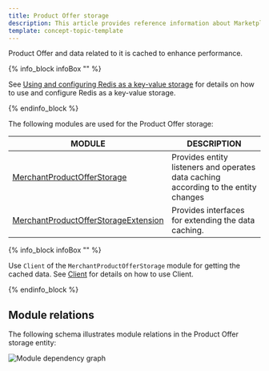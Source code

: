 ```yaml
---
title: Product Offer storage
description: This article provides reference information about Marketplace Product Offer storage.
template: concept-topic-template
---
```


Product Offer and data related to it is cached to enhance performance.

{% info_block infoBox "" %}

See [Using and configuring Redis as a key-value storage](/docs/scos/dev/back-end-development/client/using-and-configuring-redis-as-a-key-value-storage.html) for details on how to use and configure Redis as a key-value storage.

{% endinfo_block %}

The following modules are used for the Product Offer storage:

| MODULE | DESCRIPTION |
| -------------------- | ---------- |
| [MerchantProductOfferStorage](https://github.com/spryker/merchant-product-offer-storage) | Provides entity listeners and operates data  caching according to the entity changes |
| [MerchantProductOfferStorageExtension](https://github.com/spryker/merchant-product-offer-storage-extension) | Provides interfaces for extending the data caching. |


{% info_block infoBox "" %}

Use `Client` of the `MerchantProductOfferStorage` module for getting the cached data.  See [Client](/docs/scos/dev/back-end-development/client/client.html) for details on how to use Client.

{% endinfo_block %}

## Module relations

The following schema illustrates module relations in the Product Offer storage entity:

![Module dependency graph](https://confluence-connect.gliffy.net/embed/image/088f0f24-b61d-40e0-a402-876fb48915b6.png?utm_medium=live&utm_source=custom)
